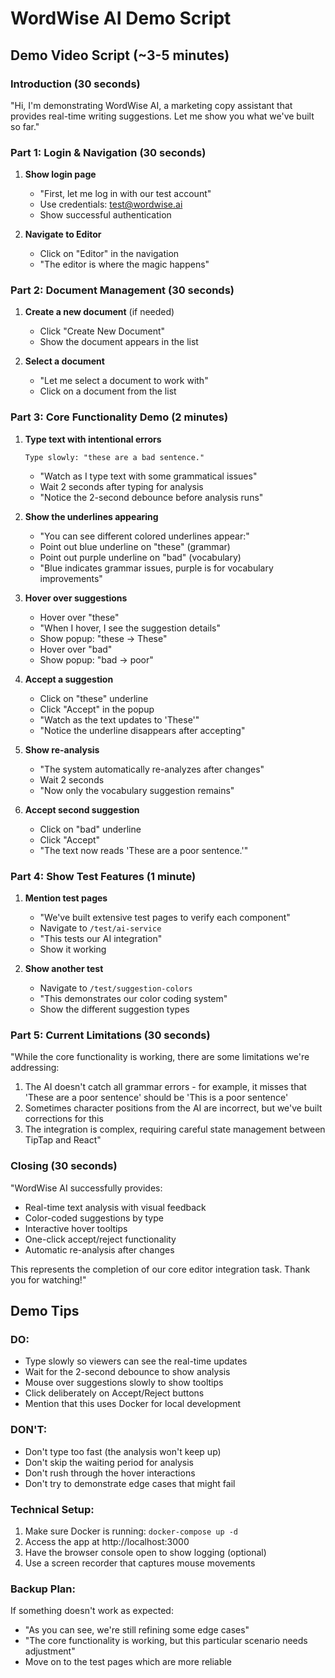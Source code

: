 # WordWise AI Demo Script

## Demo Video Script (~3-5 minutes)

### Introduction (30 seconds)
"Hi, I'm demonstrating WordWise AI, a marketing copy assistant that provides real-time writing suggestions. Let me show you what we've built so far."

### Part 1: Login & Navigation (30 seconds)
1. **Show login page**
   - "First, let me log in with our test account"
   - Use credentials: test@wordwise.ai
   - Show successful authentication

2. **Navigate to Editor**
   - Click on "Editor" in the navigation
   - "The editor is where the magic happens"

### Part 2: Document Management (30 seconds)
1. **Create a new document** (if needed)
   - Click "Create New Document"
   - Show the document appears in the list

2. **Select a document**
   - "Let me select a document to work with"
   - Click on a document from the list

### Part 3: Core Functionality Demo (2 minutes)

1. **Type text with intentional errors**
   ```
   Type slowly: "these are a bad sentence."
   ```
   - "Watch as I type text with some grammatical issues"
   - Wait 2 seconds after typing for analysis
   - "Notice the 2-second debounce before analysis runs"

2. **Show the underlines appearing**
   - "You can see different colored underlines appear:"
   - Point out blue underline on "these" (grammar)
   - Point out purple underline on "bad" (vocabulary)
   - "Blue indicates grammar issues, purple is for vocabulary improvements"

3. **Hover over suggestions**
   - Hover over "these"
   - "When I hover, I see the suggestion details"
   - Show popup: "these → These"
   - Hover over "bad"
   - Show popup: "bad → poor"

4. **Accept a suggestion**
   - Click on "these" underline
   - Click "Accept" in the popup
   - "Watch as the text updates to 'These'"
   - "Notice the underline disappears after accepting"

5. **Show re-analysis**
   - "The system automatically re-analyzes after changes"
   - Wait 2 seconds
   - "Now only the vocabulary suggestion remains"

6. **Accept second suggestion**
   - Click on "bad" underline
   - Click "Accept"
   - "The text now reads 'These are a poor sentence.'"

### Part 4: Show Test Features (1 minute)
1. **Mention test pages**
   - "We've built extensive test pages to verify each component"
   - Navigate to `/test/ai-service`
   - "This tests our AI integration"
   - Show it working

2. **Show another test**
   - Navigate to `/test/suggestion-colors`
   - "This demonstrates our color coding system"
   - Show the different suggestion types

### Part 5: Current Limitations (30 seconds)
"While the core functionality is working, there are some limitations we're addressing:

1. The AI doesn't catch all grammar errors - for example, it misses that 'These are a poor sentence' should be 'This is a poor sentence'
2. Sometimes character positions from the AI are incorrect, but we've built corrections for this
3. The integration is complex, requiring careful state management between TipTap and React"

### Closing (30 seconds)
"WordWise AI successfully provides:
- Real-time text analysis with visual feedback
- Color-coded suggestions by type
- Interactive hover tooltips
- One-click accept/reject functionality
- Automatic re-analysis after changes

This represents the completion of our core editor integration task. Thank you for watching!"

## Demo Tips

### DO:
- Type slowly so viewers can see the real-time updates
- Wait for the 2-second debounce to show analysis
- Mouse over suggestions slowly to show tooltips
- Click deliberately on Accept/Reject buttons
- Mention that this uses Docker for local development

### DON'T:
- Don't type too fast (the analysis won't keep up)
- Don't skip the waiting period for analysis
- Don't rush through the hover interactions
- Don't try to demonstrate edge cases that might fail

### Technical Setup:
1. Make sure Docker is running: `docker-compose up -d`
2. Access the app at http://localhost:3000
3. Have the browser console open to show logging (optional)
4. Use a screen recorder that captures mouse movements

### Backup Plan:
If something doesn't work as expected:
- "As you can see, we're still refining some edge cases"
- "The core functionality is working, but this particular scenario needs adjustment"
- Move on to the test pages which are more reliable 